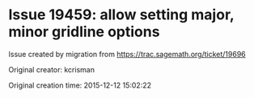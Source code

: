# Issue 19459: allow setting major, minor gridline options

Issue created by migration from https://trac.sagemath.org/ticket/19696

Original creator: kcrisman

Original creation time: 2015-12-12 15:02:22


